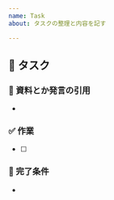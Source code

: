 ```yaml
---
name: Task
about: タスクの整理と内容を記す

---
```


## 💪 タスク

### 📄 資料とか発言の引用
+ 

### ✅ 作業
+ [ ] 

### 🚀 完了条件
+